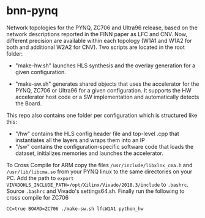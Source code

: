 # bnn-pynq

Network topologies for the PYNQ, ZC706 and Ultra96 release, based on the network descriptions reported in the FINN paper as LFC and CNV. Now, different precision are available within each topology (W1A1 and W1A2 for both and additional W2A2 for CNV). Two scripts are located in the root folder:
 
 - "make-hw.sh" launches HLS synthesis and the overlay generation for a given configuration.
 
 - "make-sw.sh" generates shared objects that uses the accelerator for the PYNQ, ZC706 or Ultra96 for a given configuration. It supports the HW accelerator host code or a SW implementation and automatically detects the Board.

This repo also contains one folder per configuration which is structured like this:

 - "<network config>/hw" contains the HLS config header file and top-level .cpp that instantiates all the layers and wraps them into an IP
 - "<network config>/sw" contains the configuration-specific software code that loads the dataset, initializes memories and launches the accelerator.

 To Cross Compile for ARM copy the files `/usr/include/libxlnx_cma.h` and `/usr/lib/libcma.so` from your PYNQ linux to the same directories on your PC. Add the path to `export VIVADOHLS_INCLUDE_PATH=/opt/Xilinx/Vivado/2018.3/include` to `.bashrc`. Source `.bashrc` and Vivado's settings64.sh. Finally run the following to cross compile for ZC706

 `CC=true BOARD=ZC706 ./make-sw.sh lfcW1A1 python_hw`
 